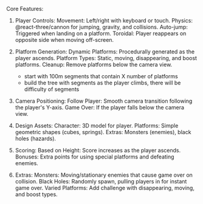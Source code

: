 Core Features:
1. Player Controls:
    Movement: Left/right with keyboard or touch.
    Physics: @react-three/cannon for jumping, gravity, and collisions.
    Auto-jump: Triggered when landing on a platform.
    Toroidal: Player reappears on opposite side when moving off-screen.

2. Platform Generation:
    Dynamic Platforms: Procedurally generated as the player ascends.
    Platform Types: Static, moving, disappearing, and boost platforms.
    Cleanup: Remove platforms below the camera view.

    - start with 100m segments that contain X number of platforms
    - build the tree with segments as the player climbs, there will be difficulty of segments
    

3. Camera Positioning:
    Follow Player: Smooth camera transition following the player's Y-axis.
    Game Over: If the player falls below the camera view.

4. Design Assets:
    Character: 3D model for player.
    Platforms: Simple geometric shapes (cubes, springs).
    Extras: Monsters (enemies), black holes (hazards).

5. Scoring:
    Based on Height: Score increases as the player ascends.
    Bonuses: Extra points for using special platforms and defeating enemies.

6. Extras:
    Monsters: Moving/stationary enemies that cause game over on collision.
    Black Holes: Randomly spawn, pulling players in for instant game over.
    Varied Platforms: Add challenge with disappearing, moving, and boost types.